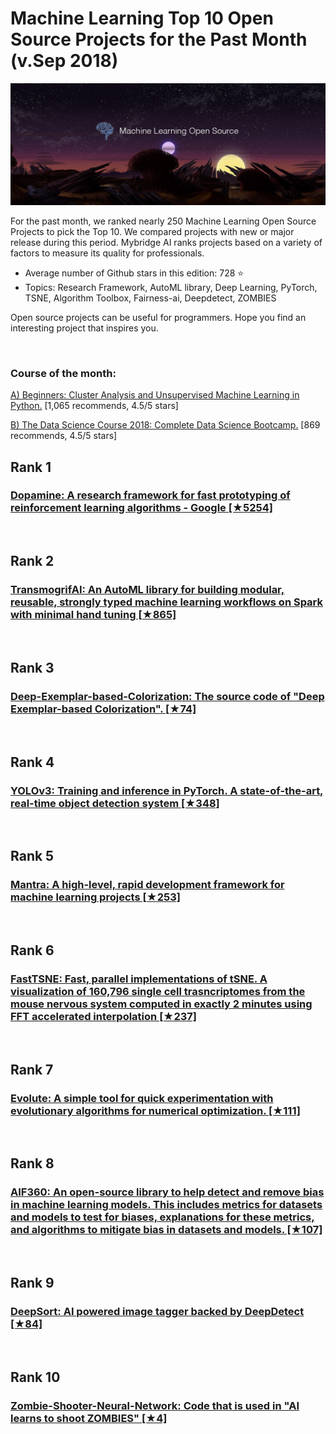 # Machine Learning Top 10 Open Source Projects for the Past Month (v.Sep 2018)

<img src="Sep-ML-OpenSource.jpg" width="800" alt="Mybridge"></a>

For the past month, we ranked nearly 250 Machine Learning Open Source Projects to pick the Top 10. 
We compared projects with new or major release during this period. Mybridge AI ranks projects based on a variety of factors to measure its quality for professionals.

* Average number of Github stars in this edition: 728 ⭐️
* Topics: Research Framework, AutoML library, Deep Learning, PyTorch, TSNE, Algorithm Toolbox, Fairness-ai, Deepdetect, ZOMBIES

Open source projects can be useful for programmers. Hope you find an interesting project that inspires you.

<br>

### Course of the month:

[A) Beginners: Cluster Analysis and Unsupervised Machine Learning in Python.](http://bit.ly/2CsDJY4) [1,065 recommends, 4.5/5 stars]

[B) The Data Science Course 2018: Complete Data Science Bootcamp.](http://bit.ly/2oNrwng) [869 recommends, 4.5/5 stars]
<br>

## Rank 1
### [Dopamine: A research framework for fast prototyping of reinforcement learning algorithms - Google [★5254]](https://github.com/google/dopamine?utm_source=mybridge&utm_medium=blog&utm_campaign=read_more)


<br>

## Rank 2
### [TransmogrifAI: An AutoML library for building modular, reusable, strongly typed machine learning workflows on Spark with minimal hand tuning [★865]](https://github.com/salesforce/TransmogrifAI?utm_source=mybridge&utm_medium=blog&utm_campaign=read_more)


<br>

## Rank 3
### [Deep-Exemplar-based-Colorization: The source code of "Deep Exemplar-based Colorization". [★74]](https://github.com/msracver/Deep-Exemplar-based-Colorization?utm_source=mybridge&utm_medium=blog&utm_campaign=read_more)


<br>

## Rank 4
### [YOLOv3: Training and inference in PyTorch. A state-of-the-art, real-time object detection system [★348]](https://github.com/ultralytics/yolov3?utm_source=mybridge&utm_medium=blog&utm_campaign=read_more)


<br>

## Rank 5
### [Mantra: A high-level, rapid development framework for machine learning projects [★253]](https://github.com/RJT1990/mantra?utm_source=mybridge&utm_medium=blog&utm_campaign=read_more)


<br>

## Rank 6
### [FastTSNE: Fast, parallel implementations of tSNE. A visualization of 160,796 single cell trasncriptomes from the mouse nervous system computed in exactly 2 minutes using FFT accelerated interpolation [★237]](https://github.com/pavlin-policar/fastTSNE?utm_source=mybridge&utm_medium=blog&utm_campaign=read_more)


<br>

## Rank 7
### [Evolute: A simple tool for quick experimentation with evolutionary algorithms for numerical optimization. [★111]](https://github.com/csxeba/evolute?utm_source=mybridge&utm_medium=blog&utm_campaign=read_more)


<br>

## Rank 8
### [AIF360: An open-source library to help detect and remove bias in machine learning models. This includes metrics for datasets and models to test for biases, explanations for these metrics, and algorithms to mitigate bias in datasets and models. [★107]](https://github.com/IBM/AIF360?utm_source=mybridge&utm_medium=blog&utm_campaign=read_more)


<br>

## Rank 9
### [DeepSort: AI powered image tagger backed by DeepDetect [★84]](https://github.com/CorentinB/DeepSort?utm_source=mybridge&utm_medium=blog&utm_campaign=read_more)


<br>

## Rank 10
### [Zombie-Shooter-Neural-Network: Code that is used in "AI learns to shoot ZOMBIES" [★4]](https://github.com/Daporan/Zombie-Shooter-Neural-Network?utm_source=mybridge&utm_medium=blog&utm_campaign=read_more)
